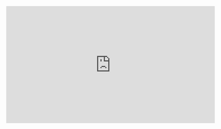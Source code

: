 <iframe width="560" height="315" src="https://www.youtube.com/embed/6ox3FajVi10" title="YouTube video player" frameborder="0" allow="accelerometer; autoplay; clipboard-write; encrypted-media; gyroscope; picture-in-picture" allowfullscreen></iframe>

